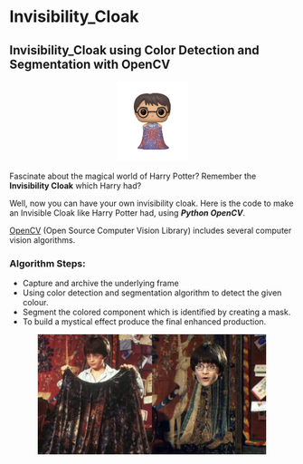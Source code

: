 # Invisibility_Cloak
## Invisibility_Cloak using Color Detection and Segmentation with OpenCV
<p align="center">
<img src="https://github.com/Vinamrata1086/Invisibility_Cloak/blob/master/harry_cloak-removebg-preview.png" alt="Logo" width="125" align=center/> </p>

Fascinate about the magical world of Harry Potter? Remember the **Invisibility Cloak** which Harry had?

Well, now you can have your own invisibility cloak. Here is the code to make an Invisible Cloak like Harry Potter had, using ***Python OpenCV***.

[OpenCV](https://docs.opencv.org/master/index.html) (Open Source Computer Vision Library) includes several computer vision algorithms.

### Algorithm Steps:
- Capture and archive the underlying frame
- Using color detection and segmentation algorithm to detect the given colour.
- Segment the colored component which is identified by creating a mask.
- To build a mystical effect produce the final enhanced production. 


<p align="center">
<img src="https://github.com/Vinamrata1086/Invisibility_Cloak/blob/master/harry.jpg" alt="Logo" align=center width=80%/> </p>
